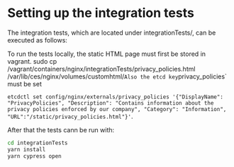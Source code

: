 # Setting up the integration tests

The integration tests, which are located under integrationTests/, can be executed as follows:

To run the tests locally, the static HTML page must first be stored in vagrant.
sudo cp /vagrant/containers/nginx/integrationTests/privacy_policies.html /var/lib/ces/nginx/volumes/customhtml/`
Also the etcd key `privacy_policies` must be set

`etcdctl set config/nginx/externals/privacy_policies '{"DisplayName": "PrivacyPolicies", "Description": "Contains information about the privacy policies enforced by our company", "Category": "Information", "URL":"/static/privacy_policies.html"}'`.

After that the tests cann be run with:

```bash
cd integrationTests
yarn install
yarn cypress open
```